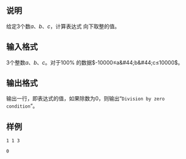 <h2>说明</h2>

给定$3$个数$a$、$b$、$c$，计算表达式 向下取整的值。
<h2>输入格式</h2>

$3$个整数$a$、$b$、$c$。对于$100$% 的数据$-10000≤a&#44;b&#44;c≤10000$。

<h2>输出格式</h2>

输出一行，即表达式的值，如果除数为$0$，则输出“<code>Division by zero condition</code>”。

<h2>样例</h2>
<pre><code class="language-input1">1 1 3</code></pre><pre><code class="language-output1">0
</code></pre>
